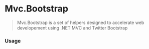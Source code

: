 # Mvc.Bootstrap

> Mvc.Bootstrap is a set of helpers designed to accelerate web developement using .NET MVC and Twitter Bootstrap

### Usage

````test
